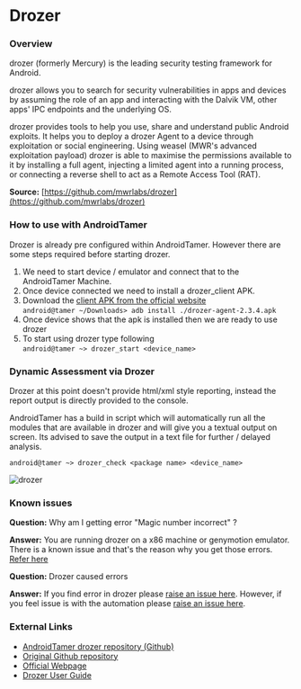 # Drozer

### Overview

drozer (formerly Mercury) is the leading security testing framework for Android.

drozer allows you to search for security vulnerabilities in apps and devices by assuming the role of an app and interacting with the Dalvik VM, other apps' IPC endpoints and the underlying OS.

drozer provides tools to help you use, share and understand public Android exploits. It helps you to deploy a drozer Agent to a device through exploitation or social engineering. Using weasel (MWR's advanced exploitation payload) drozer is able to maximise the permissions available to it by installing a full agent, injecting a limited agent into a running process, or connecting a reverse shell to act as a Remote Access Tool (RAT).

**Source:** [https://github.com/mwrlabs/drozer](https://github.com/mwrlabs/drozer)

### How to use with AndroidTamer

Drozer is already pre configured within AndroidTamer. However there are some steps required before starting drozer.

1. We need to start device / emulator and connect that to the AndroidTamer Machine.
2. Once device connected we need to install a drozer_client APK.
3. Download the [client APK from the official website](https://labs.mwrinfosecurity.com/system/assets/934/original/drozer-agent-2.3.4.apk)<br>
`android@tamer ~/Downloads> adb install ./drozer-agent-2.3.4.apk`
4. Once device shows that the apk is installed then we are ready to use drozer
5. To start using drozer type following <br>
```android@tamer ~> drozer_start <device_name>```


### Dynamic Assessment via Drozer

Drozer at this point doesn't provide html/xml style reporting, instead the report output is directly provided to the console.

AndroidTamer has a build in script which will automatically run all the modules that are available in drozer and will give you a textual output on screen. Its advised to save the output in a text file for further / delayed analysis.

```android@tamer ~> drozer_check <package name> <device_name>```


![drozer](/images/drozer_check.jpg)


### Known issues

__Question:__ Why am I getting error "Magic number incorrect" ?

__Answer:__
You are running drozer on a x86 machine or genymotion emulator. There is a known issue and that's the reason why you get those errors.
[Refer here](https://github.com/mwrlabs/drozer/issues/203)

__Question:__ Drozer caused errors

__Answer:__ 
If you find error in drozer please [raise an issue here](https://github.com/mwrlabs/drozer/issues/). However, if you feel issue is with the automation please [raise an issue here](https://github.com/AndroidTamer/Tools_Repository/issues).

### External Links
- [AndroidTamer drozer repository (Github)](https://github.com/AndroidTamer/drozer)
- [Original Github repository](https://github.com/mwrlabs/drozer)
- [Official Webpage](https://labs.mwrinfosecurity.com/tools/drozer/)
- [Drozer User Guide](https://labs.mwrinfosecurity.com/assets/BlogFiles/mwri-drozer-user-guide-2015-03-23.pdf)